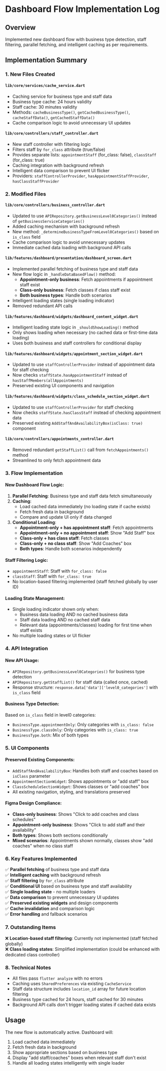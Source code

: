 # Dashboard Flow Implementation Log

## Overview
Implemented new dashboard flow with business type detection, staff filtering, parallel fetching, and intelligent caching as per requirements.

## Implementation Summary

### 1. **New Files Created**

#### `lib/core/services/cache_service.dart`
- Caching service for business type and staff data
- Business type cache: 24 hours validity
- Staff cache: 30 minutes validity
- Methods: `cacheBusinessType()`, `getCachedBusinessType()`, `cacheStaffData()`, `getCachedStaffData()`
- Cache comparison logic to avoid unnecessary UI updates

#### `lib/core/controllers/staff_controller.dart`
- New staff controller with filtering logic
- Filters staff by `for_class` attribute (true/false)
- Provides separate lists: `appointmentStaff` (for_class: false), `classStaff` (for_class: true)
- Caching integration with background refresh
- Intelligent data comparison to prevent UI flicker
- Providers: `staffControllerProvider`, `hasAppointmentStaffProvider`, `hasClassStaffProvider`

### 2. **Modified Files**

#### `lib/core/controllers/business_controller.dart`
- Updated to use `APIRepository.getBusinessLevel0Categories()` instead of `getBusinessServiceCategories()`
- Added caching mechanism with background refresh
- New method: `_determineBusinessTypeFromLevel0Categories()` based on `is_class` field
- Cache comparison logic to avoid unnecessary updates
- Immediate cached data loading with background API calls

#### `lib/features/dashboard/presentation/dashboard_screen.dart`
- Implemented parallel fetching of business type and staff data
- New flow logic in `_handleDataBasedFlow()` method:
  - **Appointment-only business**: Fetch appointments if appointment staff exist
  - **Class-only business**: Fetch classes if class staff exist  
  - **Both business types**: Handle both scenarios
- Intelligent loading states (single loading indicator)
- Removed redundant API calls

#### `lib/features/dashboard/widgets/dashboard_content_widget.dart`
- Intelligent loading state logic in `_shouldShowLoading()` method
- Only shows loading when necessary (no cached data or first-time data loading)
- Uses both business and staff controllers for conditional display

#### `lib/features/dashboard/widgets/appointment_section_widget.dart`
- Updated to use `staffControllerProvider` instead of appointment data for staff checking
- Now checks `staffState.hasAppointmentStaff` instead of `hasStaffMembers(allAppointments)`
- Preserved existing UI components and navigation

#### `lib/features/dashboard/widgets/class_schedule_section_widget.dart`
- Updated to use `staffControllerProvider` for staff checking
- Now checks `staffState.hasClassStaff` instead of checking appointment data
- Preserved existing `AddStaffAndAvailabilityBox(isClass: true)` component

#### `lib/core/controllers/appointments_controller.dart`
- Removed redundant `getStaffList()` call from `fetchAppointments()` method
- Streamlined to only fetch appointment data

### 3. **Flow Implementation**

#### **New Dashboard Flow Logic:**
1. **Parallel Fetching**: Business type and staff data fetch simultaneously
2. **Caching**: 
   - Load cached data immediately (no loading state if cache exists)
   - Fetch fresh data in background
   - Compare and update UI only if data changed
3. **Conditional Loading**:
   - **Appointment-only + has appointment staff**: Fetch appointments
   - **Appointment-only + no appointment staff**: Show "Add Staff" box
   - **Class-only + has class staff**: Fetch classes  
   - **Class-only + no class staff**: Show "Add Coaches" box
   - **Both types**: Handle both scenarios independently

#### **Staff Filtering Logic:**
- `appointmentStaff`: Staff with `for_class: false`
- `classStaff`: Staff with `for_class: true`
- No location-based filtering implemented (staff fetched globally by user ID)

#### **Loading State Management:**
- Single loading indicator shown only when:
  - Business data loading AND no cached business data
  - Staff data loading AND no cached staff data
  - Relevant data (appointments/classes) loading for first time when staff exists
- No multiple loading states or UI flicker

### 4. **API Integration**

#### **New API Usage:**
- `APIRepository.getBusinessLevel0Categories()` for business type detection
- `APIRepository.getStaffList()` for staff data (called once, cached)
- Response structure: `response.data['data']['level0_categories']` with `is_class` field

#### **Business Type Detection:**
Based on `is_class` field in level0 categories:
- `BusinessType.appointmentOnly`: Only categories with `is_class: false`
- `BusinessType.classOnly`: Only categories with `is_class: true` 
- `BusinessType.both`: Mix of both types

### 5. **UI Components**

#### **Preserved Existing Components:**
- `AddStaffAndAvailabilityBox`: Handles both staff and coaches based on `isClass` parameter
- `AppointmentSectionWidget`: Shows appointments or "add staff" box
- `ClassScheduleSectionWidget`: Shows classes or "add coaches" box
- All existing navigation, styling, and translations preserved

#### **Figma Design Compliance:**
- **Class-only business**: Shows "Click to add coaches and class schedules"
- **Appointment-only business**: Shows "Click to add staff and their availability"
- **Both types**: Shows both sections conditionally
- **Mixed scenarios**: Appointments shown normally, classes show "add coaches" when no class staff

### 6. **Key Features Implemented**

✅ **Parallel fetching** of business type and staff data  
✅ **Intelligent caching** with background refresh  
✅ **Staff filtering** by `for_class` attribute  
✅ **Conditional UI** based on business type and staff availability  
✅ **Single loading state** - no multiple loaders  
✅ **Data comparison** to prevent unnecessary UI updates  
✅ **Preserved existing widgets** and design components  
✅ **Cache invalidation** and comparison logic  
✅ **Error handling** and fallback scenarios

### 7. **Outstanding Items**

❌ **Location-based staff filtering**: Currently not implemented (staff fetched globally)  
❌ **Class loading states**: Simplified implementation (could be enhanced with dedicated class controller)

### 8. **Technical Notes**

- All files pass `flutter analyze` with no errors
- Caching uses `SharedPreferences` via existing `CacheService`
- Staff data structure includes `location_id` array for future location filtering
- Business type cached for 24 hours, staff cached for 30 minutes
- Background API calls don't trigger loading states if cached data exists

## Usage

The new flow is automatically active. Dashboard will:
1. Load cached data immediately
2. Fetch fresh data in background
3. Show appropriate sections based on business type
4. Display "add staff/coaches" boxes when relevant staff don't exist
5. Handle all loading states intelligently with single loader